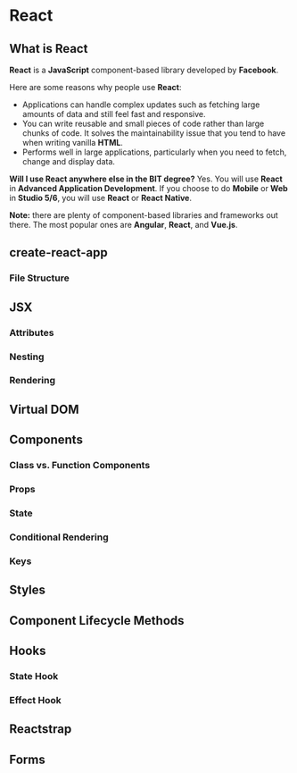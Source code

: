 # **React**

## What is React
**React** is a **JavaScript** component-based library developed by **Facebook**. 

Here are some reasons why people use **React**:
- Applications can handle complex updates such as fetching large amounts of data and still feel fast and responsive.
- You can write reusable and small pieces of code rather than large chunks of code. It solves the maintainability issue that you tend to have when writing vanilla **HTML**.
- Performs well in large applications, particularly when you need to fetch, change and display data.

**Will I use React anywhere else in the BIT degree?**
Yes. You will use **React** in **Advanced Application Development**. If you choose to do **Mobile** or **Web** in **Studio 5/6**, you will use **React** or **React Native**.

**Note:** there are plenty of component-based libraries and frameworks out there. The most popular ones are **Angular**, **React**, and **Vue.js**.

## create-react-app

### File Structure

## JSX

### Attributes

### Nesting

### Rendering

## Virtual DOM

## Components

### Class vs. Function Components

### Props

### State

### Conditional Rendering

### Keys

## Styles

## Component Lifecycle Methods

## Hooks

### State Hook

### Effect Hook

## Reactstrap

## Forms
